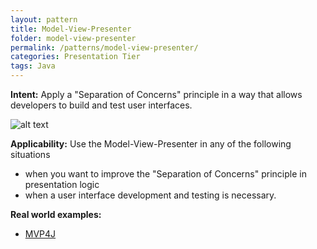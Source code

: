 ```yaml
---
layout: pattern
title: Model-View-Presenter
folder: model-view-presenter
permalink: /patterns/model-view-presenter/
categories: Presentation Tier
tags: Java
---
```


**Intent:** Apply a "Separation of Concerns" principle in a way that allows
developers to build and test user interfaces.

![alt text](./etc/model-view-presenter_1.png "Model-View-Presenter")

**Applicability:** Use the Model-View-Presenter in any of the following
situations

* when you want to improve the "Separation of Concerns" principle in presentation logic
* when a user interface development and testing is necessary.

**Real world examples:**

* [MVP4J](https://github.com/amineoualialami/mvp4j)
